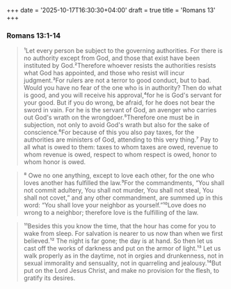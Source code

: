 +++
date = '2025-10-17T16:30:30+04:00'
draft = true
title = 'Romans 13'
+++

### Romans 13:1-14
> ¹Let every person be subject to the governing authorities. For there is no authority except from God, and those that exist have been instituted by God.²Therefore whoever resists the authorities resists what God has appointed, and those who resist will incur judgment.³For rulers are not a terror to good conduct, but to bad. Would you have no fear of the one who is in authority? Then do what is good, and you will receive his approval,⁴for he is God's servant for your good. But if you do wrong, be afraid, for he does not bear the sword in vain. For he is the servant of God, an avenger who carries out God's wrath on the wrongdoer.⁵Therefore one must be in subjection, not only to avoid God's wrath but also for the sake of conscience.⁶For because of this you also pay taxes, for the authorities are ministers of God, attending to this very thing.⁷ Pay to all what is owed to them: taxes to whom taxes are owed, revenue to whom revenue is owed, respect to whom respect is owed, honor to whom honor is owed.

> ⁸ Owe no one anything, except to love each other, for the one who loves another has fulfilled the law.⁹For the commandments, “You shall not commit adultery, You shall not murder, You shall not steal, You shall not covet,” and any other commandment, are summed up in this word: “You shall love your neighbor as yourself.”¹⁰Love does no wrong to a neighbor; therefore love is the fulfilling of the law.

> ¹¹Besides this you know the time, that the hour has come for you to wake from sleep. For salvation is nearer to us now than when we first believed.¹² The night is far gone; the day is at hand. So then let us cast off the works of darkness and put on the armor of light.¹³ Let us walk properly as in the daytime, not in orgies and drunkenness, not in sexual immorality and sensuality, not in quarreling and jealousy.¹⁴But put on the Lord Jesus Christ, and make no provision for the flesh, to gratify its desires.

